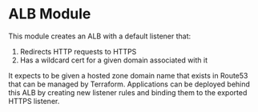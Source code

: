 # ALB Module

This module creates an ALB with a default listener that:

1. Redirects HTTP requests to HTTPS
2. Has a wildcard cert for a given domain associated with it

It expects to be given a hosted zone domain name that exists in Route53 that can be managed by Terraform. Applications can be deployed behind this ALB by creating new listener rules and binding them to the exported HTTPS listener.
